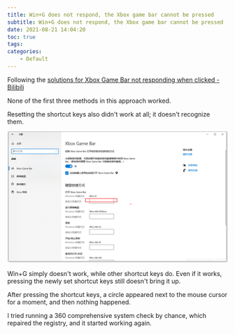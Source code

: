 ```yaml
---
title: Win+G does not respond, the Xbox game bar cannot be pressed
subtitle: Win+G does not respond, the Xbox game bar cannot be pressed
date: 2021-08-21 14:04:20
toc: true
tags: 
categories: 
    - Default
---
```


Following the [solutions for Xbox Game Bar not responding when clicked - Bilibili](https://www.bilibili.com/read/cv7305256/)

None of the first three methods in this approach worked.

Resetting the shortcut keys also didn't work at all; it doesn't recognize them.

![img](https://raw.githubusercontent.com/james-curtis/blog-img/img/img/20210821140241237.png)

Win+G simply doesn't work, while other shortcut keys do. Even if it works, pressing the newly set shortcut keys still doesn't bring it up.

After pressing the shortcut keys, a circle appeared next to the mouse cursor for a moment, and then nothing happened.

I tried running a 360 comprehensive system check by chance, which repaired the registry, and it started working again.